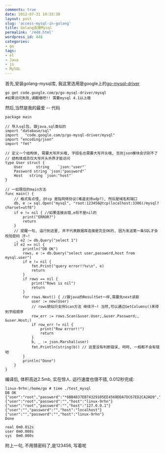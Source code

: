```yaml
---
comments: true
date: 2012-07-31 19:33:39
layout: post
slug: 'access-mysql-in-golang'
title: Golang连接Mysql
permalink: '/448.html'
wordpress_id: 448
categories:
- go
tags:
- el
- Java
- js
- MySQL
---
```


首先,安装golang-mysql库, 我这里选用是google上的[go-mysql-driver](http://code.google.com/p/go-mysql-driver/)

    go get code.google.com/p/go-mysql-driver/mysql
    #如果访问失败,请翻墙吧!! 需要mysql 4.1以上哦
    
然后,当然是我的最爱 -- 代码

    package main
    
    // 导入sql包, 跟java.sql类似的
    import "database/sql"
    import _ "code.google.com/p/go-mysql-driver/mysql"
    import "encoding/json"
    import "fmt"
    
    // 定义一个结构体, 需要大写开头哦, 字段名也需要大写开头哦, 否则json模块会识别不了
    // 结构体成员仅大写开头外界才能访问
    type User struct {
        User      string    `json:"user"`
        Password string `json:"password"`
        Host   string `json:"host"`
    }
    
    // 一如既往的main方法
    func main() {
        // 格式有点怪, @tcp 是指网络协议(难道支持udp?), 然后是域名和端口
        db, e := sql.Open("mysql", "root:123456@tcp(localhost:3306)/mysql?charset=utf8")
        if e != nil { //如果连接出错,e将不是nil的
            print("ERROR?")
            return
        }
        // 提醒一句, 运行到这里, 并不代表数据库连接是完全OK的, 因为发送第一条SQL才会校验密码 汗~!
        _, e2 := db.Query("select 1")
        if e2 == nil {
            println("DB OK")
            rows, e := db.Query("select user,password,host from mysql.user")
            if e != nil {
                fmt.Print("query error!!%v\n", e)
                return
            }
            if rows == nil {
                print("Rows is nil")   
                return
            }
            for rows.Next() { //跟java的ResultSet一样,需要先next读取
                user := new(User)
                // rows貌似只支持Scan方法 继续汗~! 当然,可以通过GetColumns()来得到字段顺序
                row_err := rows.Scan(&user.User;,&user.Password;, &user.Host;)
                if row_err != nil {
                    print("Row error!!")
                    return
                }
                b, _ := json.Marshal(user)
                fmt.Println(string(b)) // 这里没有判断错误, 呵呵, 一般都不会有错吧
            }
            println("Done")
        }
    }
    
编译后, 体积高达2.5mb, 实在惊人. 运行速度也很不错, 0.012秒完成:

    linux-9rhn:/home/go # time ./test_mysql
    DB OK
    {"user":"root","password":"*6BB4837EB74329105EE4568DDA7DC67ED2CA2AD9","host":"localhost"}
    {"user":"root","password":"","host":"linux-9rhn"}
    {"user":"root","password":"","host":"127.0.0.1"}
    {"user":"","password":"","host":"localhost"}
    {"user":"","password":"","host":"linux-9rhn"}
    Done
    
    real 0m0.012s
    user 0m0.008s
    sys  0m0.000s
    
附上一句, 不用猜密码了,是123456, 写着呢
